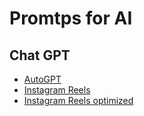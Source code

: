 # Promtps for AI

## Chat GPT

- [AutoGPT](autogpt.md)
- [Instagram Reels](instagram_reels.md)
- [Instagram Reels optimized](instagram_reels_optimized.md) 
